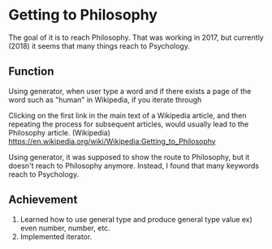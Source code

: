 Getting to Philosophy
==============================

The goal of it is to reach Philosophy. That was working in 2017, but currently (2018) it seems that many things reach to Psychology.

Function
------------

Using generator, when user type a word and if there exists a page of the word such as "human" in Wikipedia, if you iterate through

Clicking on the first link in the main text of a Wikipedia article, and then repeating the process for subsequent articles, would usually lead to the Philosophy article.
(Wikipedia)
https://en.wikipedia.org/wiki/Wikipedia:Getting_to_Philosophy

Using generator, it was supposed to show the route to Philosophy, but it doesn't reach to Philosophy anymore. Instead, I found that many keywords reach to Psychology.


Achievement 
---------------

1. Learned how to use general type and produce general type value ex) even number, number, etc.
2. Implemented iterator. 
